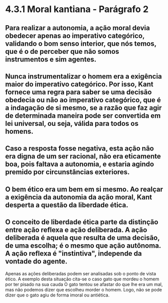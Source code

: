 # 4.3.1 Moral kantiana - Parágrafo 2

Para realizar a autonomia, a ação moral devia obedecer apenas ao imperativo categórico, validando o bom senso interior, que nós temos, que é o de perceber que não somos instrumentos e sim agentes. 
------------------------------------------------------------------------------------------------

Nunca instrumentalizar o homem era a exigência maior do imperativo categórico. Por isso, Kant fornece uma regra para saber se uma decisão obedecia ou não ao imperativo categórico, que é a indagação de si mesmo, se a razão que faz agir de determinada maneira pode ser convertida em lei universal, ou seja, válida para todos os homens. 
------------------------------------------------------------------------------------------------

Caso a resposta fosse negativa, esta ação não era digna de um ser racional, não era eticamente boa, pois faltava a autonomia, e estaria agindo premido por circunstâncias exteriores. 
------------------------------------------------------------------------------------------------

O bem ético era um bem em si mesmo. Ao realçar a exigência da autonomia da ação moral, Kant desperta a questão da liberdade ética.
------------------------------------------------------------------------------------------------

O conceito de liberdade ética parte da distinção entre ação reflexa e ação deliberada. A ação deliberada é aquela que resulta de uma decisão, de uma escolha; é o mesmo que ação autônoma. A ação reflexa é "instintiva", independe da vontade do agente. 
------------------------------------------------------------------------------------------------

Apenas as ações deliberadas podem ser analisadas sob o ponto de vista ético. A exemplo desta situação cita-se o caso gato que mordeu o homem por ter pisado na sua cauda O gato tentou se afastar do que lhe era um mal, mas não podemos dizer que escolheu morder o homem. Logo, não se pode dizer que o gato agiu de forma imoral ou antiética.